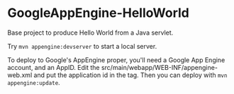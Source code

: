 GoogleAppEngine-HelloWorld
==========================

Base project to produce Hello World from a Java servlet.

Try `mvn appengine:devserver` to start a local server.

To deploy to Google's AppEngine proper, you'll need a Google App Engine account, and an AppID. Edit
the src/main/webapp/WEB-INF/appengine-web.xml and put the application id in the <application> tag. Then you
can deploy with `mvn appengine:update`.

